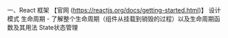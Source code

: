 一、React 框架  【官网 (https://reactjs.org/docs/getting-started.html)】
设计模式
生命周期 - 了解整个生命周期（组件从挂载到销毁的过程）以及生命周期函数及其用法
State状态管理